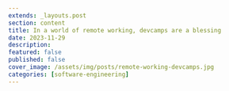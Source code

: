 ```yaml
---
extends: _layouts.post
section: content
title: In a world of remote working, devcamps are a blessing
date: 2023-11-29
description: 
featured: false
published: false
cover_image: /assets/img/posts/remote-working-devcamps.jpg
categories: [software-engineering]
---
```

